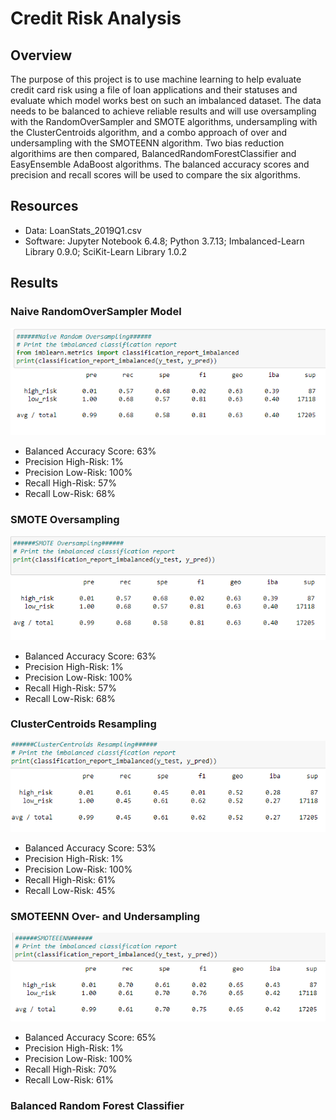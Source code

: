 # Credit Risk Analysis

## Overview

The purpose of this project is to use machine learning to help evaluate credit card risk using a file of loan applications and their statuses and evaluate which model works best on such an imbalanced dataset. The data needs to be balanced to achieve reliable results and will use oversampling with the RandomOverSampler and SMOTE algorithms, undersampling with the ClusterCentroids algorithm, and a combo approach of over and undersampling with the SMOTEENN algorithm. Two bias reduction algorithims are then compared, BalancedRandomForestClassifier and EasyEnsemble AdaBoost algorithms. The balanced accuracy scores and precision and recall scores will be used to compare the six algorithms. 

## Resources

- Data: LoanStats_2019Q1.csv
- Software: Jupyter Notebook 6.4.8; Python 3.7.13; Imbalanced-Learn Library 0.9.0; SciKit-Learn Library 1.0.2

## Results

### Naive RandomOverSampler Model

![randomoversampling](https://github.com/mein0819/Credit_Risk_Analysis/blob/main/readMeImages/naiveOverSampling.png)

- Balanced Accuracy Score: 63%
- Precision High-Risk: 1%
- Precision Low-Risk: 100%
- Recall High-Risk: 57%
- Recall Low-Risk: 68%

### SMOTE Oversampling

![smote](https://github.com/mein0819/Credit_Risk_Analysis/blob/main/readMeImages/smoteOversampling.png)

- Balanced Accuracy Score: 63%
- Precision High-Risk: 1%
- Precision Low-Risk: 100%
- Recall High-Risk: 57%
- Recall Low-Risk: 68%

### ClusterCentroids Resampling

![cluster](https://github.com/mein0819/Credit_Risk_Analysis/blob/main/readMeImages/clusterCentroids.png)

- Balanced Accuracy Score: 53%
- Precision High-Risk: 1%
- Precision Low-Risk: 100%
- Recall High-Risk: 61%
- Recall Low-Risk: 45%

### SMOTEENN Over- and Undersampling

![smoteenn](https://github.com/mein0819/Credit_Risk_Analysis/blob/main/readMeImages/smoteenn.png)

- Balanced Accuracy Score: 65%
- Precision High-Risk: 1%
- Precision Low-Risk: 100%
- Recall High-Risk: 70%
- Recall Low-Risk: 61%

### Balanced Random Forest Classifier



